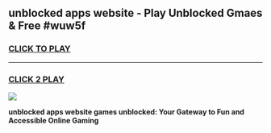 
## unblocked apps website - Play Unblocked Gmaes & Free #wuw5f
<h3>
<a href="https://news.freeplayer.one?title=unblocked_apps_website&ref=26F">CLICK TO PLAY</a></h3>
<hr>

<h3>
<a href="https://news.freeplayer.one?title=unblocked_apps_website&ref=26F">CLICK 2 PLAY</a>
  
</h3>

<a href="https://news.freeplayer.one?title=unblocked_apps_website&ref=26F/"><img src="https://clearcache.store/games.png"></a>


**unblocked apps website games unblocked: Your Gateway to Fun and Accessible Online Gaming**
